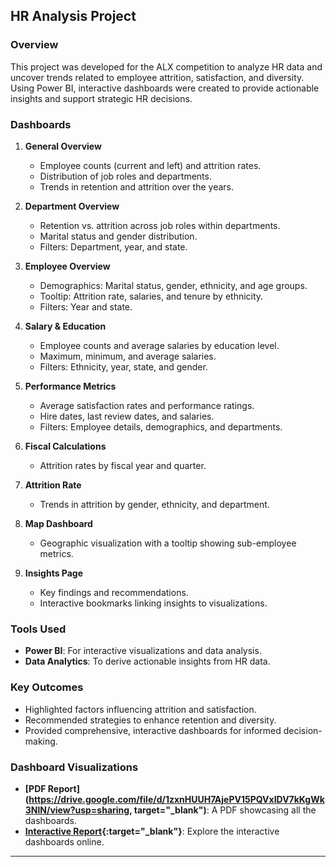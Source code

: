 ## HR Analysis Project

### Overview
This project was developed for the ALX competition to analyze HR data and uncover trends related to employee attrition, satisfaction, and diversity. Using Power BI, interactive dashboards were created to provide actionable insights and support strategic HR decisions.

### Dashboards
1. **General Overview**
   - Employee counts (current and left) and attrition rates.
   - Distribution of job roles and departments.
   - Trends in retention and attrition over the years.

2. **Department Overview**
   - Retention vs. attrition across job roles within departments.
   - Marital status and gender distribution.
   - Filters: Department, year, and state.

3. **Employee Overview**
   - Demographics: Marital status, gender, ethnicity, and age groups.
   - Tooltip: Attrition rate, salaries, and tenure by ethnicity.
   - Filters: Year and state.

4. **Salary & Education**
   - Employee counts and average salaries by education level.
   - Maximum, minimum, and average salaries.
   - Filters: Ethnicity, year, state, and gender.

5. **Performance Metrics**
   - Average satisfaction rates and performance ratings.
   - Hire dates, last review dates, and salaries.
   - Filters: Employee details, demographics, and departments.

6. **Fiscal Calculations**
   - Attrition rates by fiscal year and quarter.

7. **Attrition Rate**
   - Trends in attrition by gender, ethnicity, and department.

8. **Map Dashboard**
   - Geographic visualization with a tooltip showing sub-employee metrics.

9. **Insights Page**
   - Key findings and recommendations.
   - Interactive bookmarks linking insights to visualizations.

### Tools Used
- **Power BI**: For interactive visualizations and data analysis.
- **Data Analytics**: To derive actionable insights from HR data.

### Key Outcomes
- Highlighted factors influencing attrition and satisfaction.
- Recommended strategies to enhance retention and diversity.
- Provided comprehensive, interactive dashboards for informed decision-making.

### Dashboard Visualizations
- **[PDF Report](https://drive.google.com/file/d/1zxnHUUH7AjePV15PQVxIDV7kKgWk3NlN/view?usp=sharing, target="_blank")**: A PDF showcasing all the dashboards.
- **[Interactive Report](https://app.powerbi.com/reportEmbed?reportId=d048f646-2bcc-4350-99a5-024d1024ee64&autoAuth=true&ctid=f349c2fd-fc94-4893-abe4-cfbe7ed52842){:target="_blank"}**: Explore the interactive dashboards online.

---
